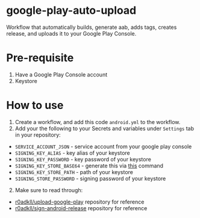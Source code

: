 # google-play-auto-upload
Workflow that automatically builds, generate aab, adds tags, creates release, and uploads it to your Google Play Console.

# Pre-requisite
1. Have a Google Play Console account
2. Keystore

# How to use
1. Create a workflow, and add this code `android.yml` to the workflow.
2. Add your the following to your Secrets and variables under `Settings` tab in your repository:
- `SERVICE_ACCOUNT_JSON` - service account from your google play console
- `SIGNING_KEY_ALIAS` - key alias of your keystore
- `SIGNING_KEY_PASSWORD` - key password of your keystore
- `SIGNING_KEY_STORE_BASE64` - generate this via [this](https://github.com/r0adkll/sign-android-release?tab=readme-ov-file#signingkeybase64) command
- `SIGNING_KEY_STORE_PATH` - path of your keystore
- `SIGNING_STORE_PASSWORD` - signing password of your keystore

2. Make sure to read through:
- [r0adkll/upload-google-play](https://github.com/r0adkll/upload-google-play) repository for reference
- [r0adkll/sign-android-release](https://github.com/r0adkll/sign-android-release) repository for reference
